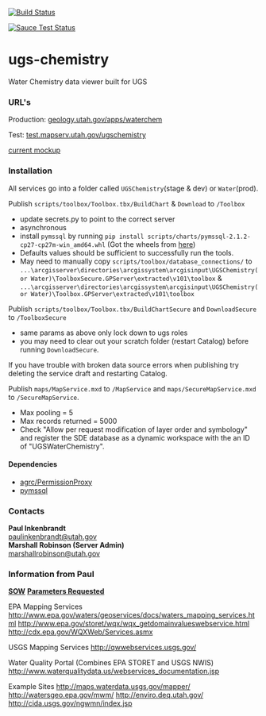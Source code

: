 [![Build Status](https://travis-ci.org/agrc/ugs-chemistry.svg?branch=master)](https://travis-ci.org/agrc/ugs-chemistry)

[![Sauce Test Status](https://saucelabs.com/browser-matrix/agrc-ugs-chemistry.svg)](https://saucelabs.com/u/agrc-ugs-chemistry)

ugs-chemistry
=============

Water Chemistry data viewer built for UGS

### URL's
Production: [geology.utah.gov/apps/waterchem](http://geology.utah.gov/apps/waterchem)

Test: [test.mapserv.utah.gov/ugschemistry](http://test.mapserv.utah.gov/ugschemistry)

[current mockup](http://share.flairbuilder.com/?sid=I64FYv95R7)

### Installation
All services go into a folder called `UGSChemistry`(stage & dev) or `Water`(prod).

Publish `scripts/toolbox/Toolbox.tbx/BuildChart` & `Download` to `/Toolbox`
- update secrets.py to point to the correct server
- asynchronous
- install `pymssql` by running `pip install scripts/charts/pymssql-2.1.2-cp27-cp27m-win_amd64.whl` (Got the wheels from [here](http://www.lfd.uci.edu/~gohlke/pythonlibs/#pymssql))
- Defaults values should be sufficient to successfully run the tools.
- May need to manually copy `scripts/toolbox/database_connections/` to `...\arcgisserver\directories\arcgissystem\arcgisinput\UGSChemistry(or Water)\ToolboxSecure.GPServer\extracted\v101\toolbox` & `...\arcgisserver\directories\arcgissystem\arcgisinput\UGSChemistry(or Water)\Toolbox.GPServer\extracted\v101\toolbox`

Publish `scripts/toolbox/Toolbox.tbx/BuildChartSecure` and `DownloadSecure` to `/ToolboxSecure`
- same params as above only lock down to ugs roles
- you may need to clear out your scratch folder (restart Catalog) before running `DownloadSecure`.

If you have trouble with broken data source errors when publishing try deleting the service draft and restarting Catalog.

Publish `maps/MapService.mxd` to `/MapService` and `maps/SecureMapService.mxd` to `/SecureMapService`.
- Max pooling = 5
- Max records returned = 5000
- Check "Allow per request modification of layer order and symbology" and register the SDE database as a dynamic workspace with the an ID of "UGSWaterChemistry".

#### Dependencies
- [agrc/PermissionProxy](https://github.com/agrc/ArcGisServerPermissionsProxy)
- [pymssql](http://www.pymssql.org/en/latest/)

### Contacts
**Paul Inkenbrandt**  
paulinkenbrandt@utah.gov  
**Marshall Robinson (Server Admin)**  
marshallrobinson@utah.gov  

### Information from Paul
[**SOW**](https://docs.google.com/a/utah.gov/document/d/1Vc6JsHJuqKI29NZRqGk_JSLdM3AWy2lI9_D1vqEp9iE/edit)
[**Parameters Requested**](https://docs.google.com/a/utah.gov/spreadsheets/d/1EY_30rSQxvH2JrVhjVSRzOdyh9nVryA5RbofVZhp0hs/edit?usp=sharing)

EPA Mapping Services
http://www.epa.gov/waters/geoservices/docs/waters_mapping_services.html
http://www.epa.gov/storet/wqx/wqx_getdomainvalueswebservice.html
http://cdx.epa.gov/WQXWeb/Services.asmx

USGS Mapping Services
http://qwwebservices.usgs.gov/

Water Quality Portal (Combines EPA STORET and USGS NWIS)
http://www.waterqualitydata.us/webservices_documentation.jsp

Example Sites
http://maps.waterdata.usgs.gov/mapper/
http://watersgeo.epa.gov/mwm/
http://enviro.deq.utah.gov/
http://cida.usgs.gov/ngwmn/index.jsp
